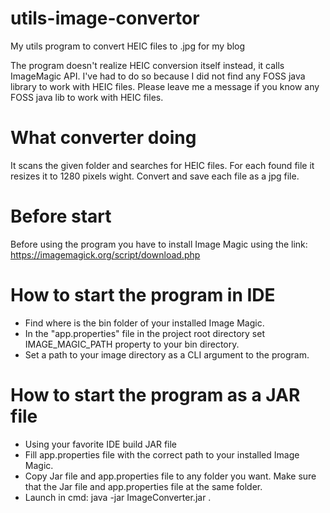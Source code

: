 # utils-image-convertor
My utils program to convert HEIC files to .jpg for my blog

The program doesn't realize HEIC conversion itself instead, it calls ImageMagic API.
I've had to do so because I did not find any FOSS java library to work with HEIC files.
Please leave me a message if you know any FOSS java lib to work with HEIC files.

# What converter doing
It scans the given folder and searches for HEIC files.
For each found file it resizes it to 1280 pixels wight.
Convert and save each file as a jpg file.

# Before start
Before using the program you have to install Image Magic using the link: https://imagemagick.org/script/download.php

# How to start the program in IDE
* Find where is the bin folder of your installed  Image Magic.
* In the "app.properties" file in the project root directory set IMAGE_MAGIC_PATH property to your bin directory.
* Set a path to your image directory as a CLI argument to the program.

# How to start the program as a JAR file
* Using your favorite IDE build JAR file
* Fill app.properties file with the correct path to your installed Image Magic.
* Copy Jar file and app.properties file to any folder you want.
  Make sure that the Jar file and app.properties file at the same folder.
* Launch in cmd: java -jar <path to your jar>ImageConverter.jar <path to your images folder>.